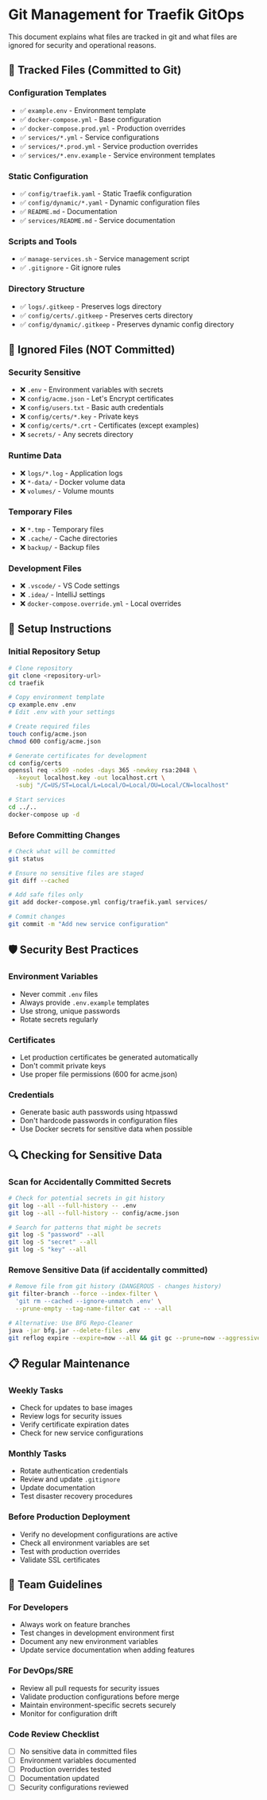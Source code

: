 # Git Management for Traefik GitOps

This document explains what files are tracked in git and what files are ignored for security and operational reasons.

## 📁 **Tracked Files (Committed to Git)**

### Configuration Templates
- ✅ `example.env` - Environment template
- ✅ `docker-compose.yml` - Base configuration
- ✅ `docker-compose.prod.yml` - Production overrides
- ✅ `services/*.yml` - Service configurations
- ✅ `services/*.prod.yml` - Service production overrides
- ✅ `services/*.env.example` - Service environment templates

### Static Configuration
- ✅ `config/traefik.yaml` - Static Traefik configuration
- ✅ `config/dynamic/*.yaml` - Dynamic configuration files
- ✅ `README.md` - Documentation
- ✅ `services/README.md` - Service documentation

### Scripts and Tools
- ✅ `manage-services.sh` - Service management script
- ✅ `.gitignore` - Git ignore rules

### Directory Structure
- ✅ `logs/.gitkeep` - Preserves logs directory
- ✅ `config/certs/.gitkeep` - Preserves certs directory
- ✅ `config/dynamic/.gitkeep` - Preserves dynamic config directory

## 🚫 **Ignored Files (NOT Committed)**

### Security Sensitive
- ❌ `.env` - Environment variables with secrets
- ❌ `config/acme.json` - Let's Encrypt certificates
- ❌ `config/users.txt` - Basic auth credentials
- ❌ `config/certs/*.key` - Private keys
- ❌ `config/certs/*.crt` - Certificates (except examples)
- ❌ `secrets/` - Any secrets directory

### Runtime Data
- ❌ `logs/*.log` - Application logs
- ❌ `*-data/` - Docker volume data
- ❌ `volumes/` - Volume mounts

### Temporary Files
- ❌ `*.tmp` - Temporary files
- ❌ `.cache/` - Cache directories
- ❌ `backup/` - Backup files

### Development Files
- ❌ `.vscode/` - VS Code settings
- ❌ `.idea/` - IntelliJ settings
- ❌ `docker-compose.override.yml` - Local overrides

## 🔧 **Setup Instructions**

### Initial Repository Setup
```bash
# Clone repository
git clone <repository-url>
cd traefik

# Copy environment template
cp example.env .env
# Edit .env with your settings

# Create required files
touch config/acme.json
chmod 600 config/acme.json

# Generate certificates for development
cd config/certs
openssl req -x509 -nodes -days 365 -newkey rsa:2048 \
  -keyout localhost.key -out localhost.crt \
  -subj "/C=US/ST=Local/L=Local/O=Local/OU=Local/CN=localhost"

# Start services
cd ../..
docker-compose up -d
```

### Before Committing Changes
```bash
# Check what will be committed
git status

# Ensure no sensitive files are staged
git diff --cached

# Add safe files only
git add docker-compose.yml config/traefik.yaml services/

# Commit changes
git commit -m "Add new service configuration"
```

## 🛡️ **Security Best Practices**

### Environment Variables
- Never commit `.env` files
- Always provide `.env.example` templates
- Use strong, unique passwords
- Rotate secrets regularly

### Certificates
- Let production certificates be generated automatically
- Don't commit private keys
- Use proper file permissions (600 for acme.json)

### Credentials
- Generate basic auth passwords using htpasswd
- Don't hardcode passwords in configuration files
- Use Docker secrets for sensitive data when possible

## 🔍 **Checking for Sensitive Data**

### Scan for Accidentally Committed Secrets
```bash
# Check for potential secrets in git history
git log --all --full-history -- .env
git log --all --full-history -- config/acme.json

# Search for patterns that might be secrets
git log -S "password" --all
git log -S "secret" --all
git log -S "key" --all
```

### Remove Sensitive Data (if accidentally committed)
```bash
# Remove file from git history (DANGEROUS - changes history)
git filter-branch --force --index-filter \
  'git rm --cached --ignore-unmatch .env' \
  --prune-empty --tag-name-filter cat -- --all

# Alternative: Use BFG Repo-Cleaner
java -jar bfg.jar --delete-files .env
git reflog expire --expire=now --all && git gc --prune=now --aggressive
```

## 📋 **Regular Maintenance**

### Weekly Tasks
- Check for updates to base images
- Review logs for security issues
- Verify certificate expiration dates
- Check for new service configurations

### Monthly Tasks
- Rotate authentication credentials
- Review and update `.gitignore`
- Update documentation
- Test disaster recovery procedures

### Before Production Deployment
- Verify no development configurations are active
- Check all environment variables are set
- Test with production overrides
- Validate SSL certificates

## 🤝 **Team Guidelines**

### For Developers
- Always work on feature branches
- Test changes in development environment first
- Document any new environment variables
- Update service documentation when adding features

### For DevOps/SRE
- Review all pull requests for security issues
- Validate production configurations before merge
- Maintain environment-specific secrets securely
- Monitor for configuration drift

### Code Review Checklist
- [ ] No sensitive data in committed files
- [ ] Environment variables documented
- [ ] Production overrides tested
- [ ] Documentation updated
- [ ] Security configurations reviewed
